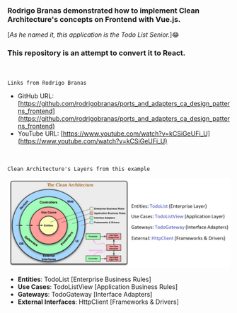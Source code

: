 ### **Rodrigo Branas** demonstrated how to implement **Clean Architecture's** concepts on Frontend with Vue.js. 
[*As he named it, this application is the Todo List Senior.*]😂
### **This repository is an attempt to convert it to React.**

&nbsp;

` Links from Rodrigo Branas `

- GitHub URL: [https://github.com/rodrigobranas/ports_and_adapters_ca_design_patterns_frontend](https://github.com/rodrigobranas/ports_and_adapters_ca_design_patterns_frontend)
- YouTube URL: [https://www.youtube.com/watch?v=kCSiGeUFi_U](https://www.youtube.com/watch?v=kCSiGeUFi_U)

&nbsp;

` Clean Architecture's Layers from this example `

![](./resources/CleanArchitecture.jpg)

- **Entities**: TodoList [Enterprise Business Rules]
- **Use Cases**: TodoListView [Application Business Rules]
- **Gateways**: TodoGateway [Interface Adapters]
- **External Interfaces**: HttpClient [Frameworks & Drivers]